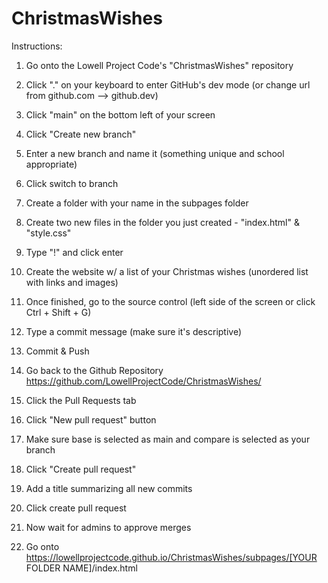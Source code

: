 # ChristmasWishes

Instructions:

1. Go onto the Lowell Project Code's "ChristmasWishes" repository
2. Click "." on your keyboard to enter GitHub's dev mode (or change url from github.com -->  github.dev)

3. Click "main" on the bottom left of your screen
4. Click "Create new branch"
5. Enter a new branch and name it (something unique and school appropriate)
6. Click switch to branch

7. Create a folder with your name in the subpages folder
8. Create two new files in the folder you just created - "index.html" & "style.css"
9. Type "!" and click enter
10. Create the website w/ a list of your Christmas wishes (unordered list with links and images)

11. Once finished, go to the source control (left side of the screen or click Ctrl + Shift + G)
12. Type a commit message (make sure it's descriptive)
13. Commit & Push

14. Go back to the Github Repository https://github.com/LowellProjectCode/ChristmasWishes/
15. Click the Pull Requests tab
16. Click "New pull request" button
17. Make sure base is selected as main and compare is selected as your branch
18. Click "Create pull request"
19. Add a title summarizing all new commits
20. Click create pull request

21. Now wait for admins to approve merges

22. Go onto https://lowellprojectcode.github.io/ChristmasWishes/subpages/[YOUR FOLDER NAME]/index.html
